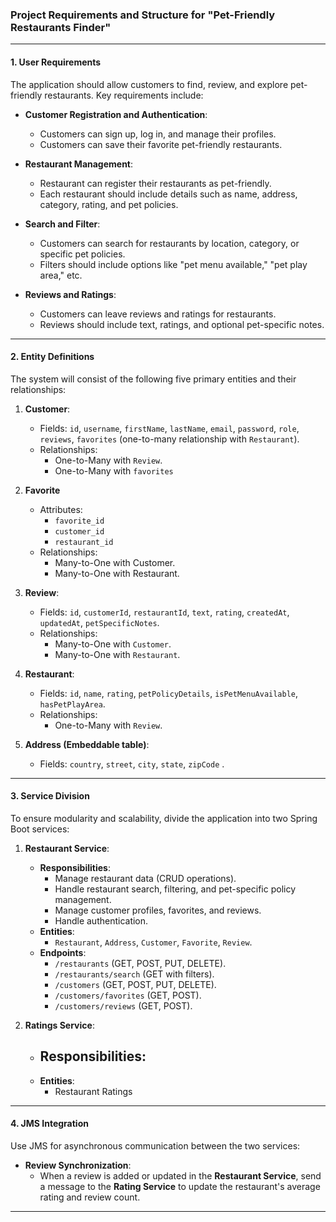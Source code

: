 ### Project Requirements and Structure for "Pet-Friendly Restaurants Finder"

---

#### **1. User Requirements**
The application should allow customers to find, review, and explore pet-friendly restaurants. Key requirements include:

- **Customer Registration and Authentication**:
  - Customers can sign up, log in, and manage their profiles.
  - Customers can save their favorite pet-friendly restaurants.

- **Restaurant Management**:
  - Restaurant can register their restaurants as pet-friendly.
  - Each restaurant should include details such as name, address, category, rating, and pet policies.

- **Search and Filter**:
  - Customers can search for restaurants by location, category, or specific pet policies.
  - Filters should include options like "pet menu available," "pet play area," etc.

- **Reviews and Ratings**:
  - Customers can leave reviews and ratings for restaurants.
  - Reviews should include text, ratings, and optional pet-specific notes.

---

#### **2. Entity Definitions**
The system will consist of the following five primary entities and their relationships:

1. **Customer**:
   - Fields: `id`, `username`, `firstName`, `lastName`,  `email`, `password`, `role`, `reviews`, `favorites` (one-to-many relationship with `Restaurant`).
   - Relationships:
     - One-to-Many with `Review`.
     - One-to-Many with `favorites`

2. **Favorite**
   - Attributes:
     - `favorite_id`
     - `customer_id`
     - `restaurant_id`
   - Relationships:
     - Many-to-One with Customer.
     - Many-to-One with Restaurant.

3. **Review**:
   - Fields: `id`, `customerId`, `restaurantId`, `text`, `rating`, `createdAt`, `updatedAt`, `petSpecificNotes`.
   - Relationships:
     - Many-to-One with `Customer`.
     - Many-to-One with `Restaurant`.

4. **Restaurant**:
   - Fields: `id`, `name`, `rating`, `petPolicyDetails`, `isPetMenuAvailable`, `hasPetPlayArea`.
   - Relationships:
     - One-to-Many with `Review`.

5. **Address (Embeddable table)**:
   - Fields: `country`, `street`, `city`, `state`, `zipCode` .

---

#### **3. Service Division**
To ensure modularity and scalability, divide the application into two Spring Boot services:

1. **Restaurant Service**:
   - **Responsibilities**:
     - Manage restaurant data (CRUD operations).
     - Handle restaurant search, filtering, and pet-specific policy management.
     - Manage customer profiles, favorites, and reviews.
     - Handle authentication.
   - **Entities**:
     - `Restaurant`, `Address`, `Customer`, `Favorite`, `Review`.
   - **Endpoints**:
     - `/restaurants` (GET, POST, PUT, DELETE).
     - `/restaurants/search` (GET with filters).
     - `/customers` (GET, POST, PUT, DELETE).
     - `/customers/favorites` (GET, POST).
     - `/customers/reviews` (GET, POST).

2. **Ratings Service**:
   - **Responsibilities**:
     - 
   - **Entities**:
     - Restaurant Ratings


---

#### **4. JMS Integration**
Use JMS for asynchronous communication between the two services:

- **Review Synchronization**:
  - When a review is added or updated in the **Restaurant Service**, send a message to the **Rating Service** to update the restaurant's average rating and review count.

---
